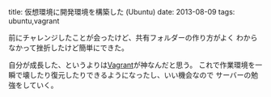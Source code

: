 title: 仮想環境に開発環境を構築した (Ubuntu)
date: 2013-08-09
tags: ubuntu,vagrant

前にチャレンジしたことが会ったけど、共有フォルダーの作り方がよく
わからなかって挫折したけど簡単にできた。

自分が成長した、というよりは<a href="http://www.vagrantup.com/">Vagrant</a>が神なんだと思う。
これで作業環境を一瞬で壊したり復元したりできるようになったし、いい機会なので サーバーの勉強をしていく。









